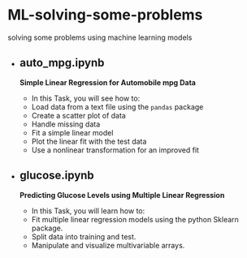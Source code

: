 # ML-solving-some-problems
 solving some problems using machine learning models
 
 - ## auto_mpg.ipynb
   **Simple Linear Regression for Automobile mpg Data**
   
   * In this Task, you will see how to:
   * Load data from a text file using the `pandas` package
   * Create a scatter plot of data
   * Handle missing data
   * Fit a simple linear model
   * Plot the linear fit with the test data
   * Use a nonlinear transformation for an improved fit

- ## glucose.ipynb
   **Predicting Glucose Levels using Multiple Linear Regression**

   * In this Task, you will learn how to:
   * Fit multiple linear regression models using the python Sklearn package.  
   * Split data into training and test.
   * Manipulate and visualize multivariable arrays.
